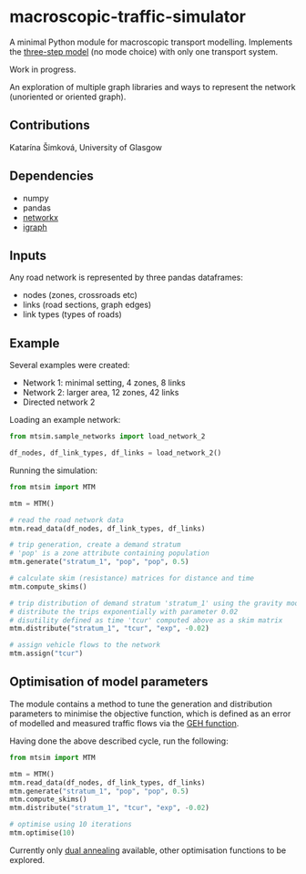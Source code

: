 # macroscopic-traffic-simulator

A minimal Python module for macroscopic transport modelling.
Implements the [three-step model](https://www.transitwiki.org/TransitWiki/index.php/Four-step_travel_model) 
(no mode choice) with only one transport system.

Work in progress.

An exploration of multiple graph libraries and ways to represent the network 
(unoriented or oriented graph).


## Contributions
Katarína Šimková, University of Glasgow


## Dependencies
* numpy
* pandas
* [networkx](https://networkx.github.io/documentation/latest/)
* [igraph](https://igraph.org/python/)

## Inputs
Any road network is represented by three pandas dataframes:
* nodes (zones, crossroads etc)
* links (road sections, graph edges)
* link types (types of roads)


## Example
Several examples were created:
* Network 1: minimal setting, 4 zones, 8 links
* Network 2: larger area, 12 zones, 42 links
* Directed network 2

Loading an example network:
```python
from mtsim.sample_networks import load_network_2

df_nodes, df_link_types, df_links = load_network_2()
```


Running the simulation:
```python
from mtsim import MTM

mtm = MTM()

# read the road network data
mtm.read_data(df_nodes, df_link_types, df_links)

# trip generation, create a demand stratum
# 'pop' is a zone attribute containing population
mtm.generate("stratum_1", "pop", "pop", 0.5)

# calculate skim (resistance) matrices for distance and time
mtm.compute_skims()

# trip distribution of demand stratum 'stratum_1' using the gravity model
# distribute the trips exponentially with parameter 0.02 
# disutility defined as time 'tcur' computed above as a skim matrix
mtm.distribute("stratum_1", "tcur", "exp", -0.02)

# assign vehicle flows to the network
mtm.assign("tcur")
```

## Optimisation of model parameters
The module contains a method to tune the generation and distribution parameters 
to minimise the objective function, which is defined as an error of modelled and
measured traffic flows via the [GEH function](https://en.wikipedia.org/wiki/GEH_statistic).

Having done the above described cycle, run the following:
```python
from mtsim import MTM

mtm = MTM()
mtm.read_data(df_nodes, df_link_types, df_links)
mtm.generate("stratum_1", "pop", "pop", 0.5)
mtm.compute_skims()
mtm.distribute("stratum_1", "tcur", "exp", -0.02)

# optimise using 10 iterations
mtm.optimise(10)
```
Currently only [dual annealing](https://docs.scipy.org/doc/scipy/reference/generated/scipy.optimize.dual_annealing.html)
available, other optimisation functions to be explored.



